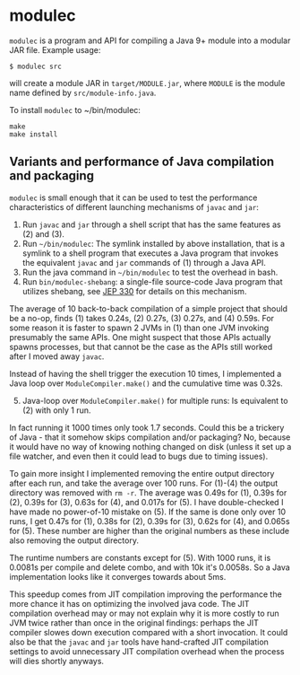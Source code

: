 # modulec

`modulec` is a program and API for compiling a Java 9+ module into a modular JAR file. Example usage:

```
$ modulec src
```

will create a module JAR in `target/MODULE.jar`, where `MODULE` is the module name defined by `src/module-info.java`.

To install `modulec` to ~/bin/modulec:

```
make
make install
```

## Variants and performance of Java compilation and packaging

`modulec` is small enough that it can be used to test the performance characteristics of different launching mechanisms of `javac` and `jar`:

1. Run `javac` and `jar` through a shell script that has the same features as (2) and (3).
2. Run `~/bin/modulec`: The symlink installed by above installation, that is a symlink to a shell program that executes a Java program that invokes the equivalent `javac` and `jar` commands of (1) through a Java API.
3. Run the java command in `~/bin/modulec` to test the overhead in bash.
4. Run `bin/modulec-shebang`: a single-file source-code Java program that utilizes shebang, see [JEP 330](https://openjdk.java.net/jeps/330) for details on this mechanism.

The average of 10 back-to-back compilation of a simple project that should be a no-op, finds (1) takes 0.24s, (2) 0.27s, (3) 0.27s, and (4) 0.59s.  For some reason it is faster to spawn 2 JVMs in (1) than one JVM invoking presumably the same APIs.  One might suspect that those APIs actually spawns processes, but that cannot be the case as the APIs still worked after I moved away `javac`.

Instead of having the shell trigger the execution 10 times, I implemented a Java loop over `ModuleCompiler.make()` and the cumulative time was 0.32s.

5. Java-loop over `ModuleCompiler.make()` for multiple runs:  Is equivalent to (2) with only 1 run.

In fact running it 1000 times only took 1.7 seconds. Could this be a trickery of Java - that it somehow skips compilation and/or packaging?  No, because it would have no way of knowing nothing changed on disk (unless it set up a file watcher, and even then it could lead to bugs due to timing issues).

To gain more insight I implemented removing the entire output directory after each run, and take the average over 100 runs.  For (1)-(4) the output directory was removed with `rm -r`.  The average was 0.49s for (1), 0.39s for (2), 0.39s for (3), 0.63s for (4), and 0.017s for (5).  I have double-checked I have made no power-of-10 mistake on (5).  If the same is done only over 10 runs, I get 0.47s for (1), 0.38s for (2), 0.39s for (3), 0.62s for (4), and 0.065s for (5).  These number are higher than the original numbers as these include also removing the output directory.

The runtime numbers are constants except for (5).  With 1000 runs, it is 0.0081s per compile and delete combo, and with 10k it's 0.0058s.  So a Java implementation looks like it converges towards about 5ms.

This speedup comes from JIT compilation improving the performance the more chance it has on optimizing the involved java code.  The JIT compilation overhead may or may not explain why it is more costly to run JVM twice rather than once in the original findings: perhaps the JIT compiler slowes down execution compared with a short invocation.  It could also be that the `javac` and `jar` tools have hand-crafted JIT compilation settings to avoid unnecessary JIT compilation overhead when the process will dies shortly anyways.
